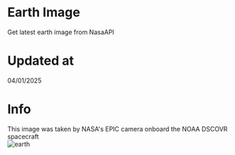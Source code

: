 # Earth Image
Get latest earth image from NasaAPI

<!-- Earth Image Update -->
# Updated at 
04/01/2025 <br> 
# Info
This image was taken by NASA's EPIC camera onboard the NOAA DSCOVR spacecraft <br> 
![earth](https://api.nasa.gov/EPIC/archive/natural/2025/01/04/png/epic_1b_20250104203421.png?api_key=V80HNcPBnQWG82pxQoF7UZtXG7ga5XaLHQehkKXG) 
<!-- /Earth Image Update -->
